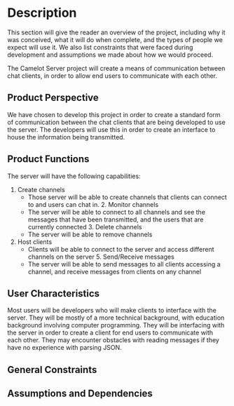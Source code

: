 # Description

This section will give the reader an overview of the project, including why it
was conceived, what it will do when complete, and the types of people we
expect will use it. We also list constraints that were faced during
development and assumptions we made about how we would proceed.
	
The Camelot Server project will create a means of communication between
chat clients, in order to allow end users to communicate with each other.
	
## Product Perspective

We have chosen to develop this project in order to create a standard form of 
communication between the chat clients that are being developed to use the
server. The developers will use this in order to create an interface to house
the information being transmitted.
	
## Product Functions

The server will have the following capabilities:
  1. Create channels
	  * Those server will be able to create channels that clients can
		connect to and users can chat in.
	2. Monitor channels
	  * The server will be able to connect to all channels and see the messages
		that have been transmitted, and the users that are currently connected
	3. Delete channels
	  * The server will be able to remove channels 
  4. Host clients
	  * Clients will be able to connect to the server and access different 
		channels on the server
	5. Send/Receive messages
	  * The server will be able to send messages to all clients accessing a
		channel, and receive messages from clients on any channel
	
## User Characteristics

Most users will be developers who will make clients to interface with the 
server. They will be mostly of a more technical background, with education
background involving computer programming. They will be interfacing with the
server in order to create a client for end users to communicate with each other.
They may encounter obstacles with reading messages if they have no experience
with parsing JSON. 

## General Constraints

## Assumptions and Dependencies